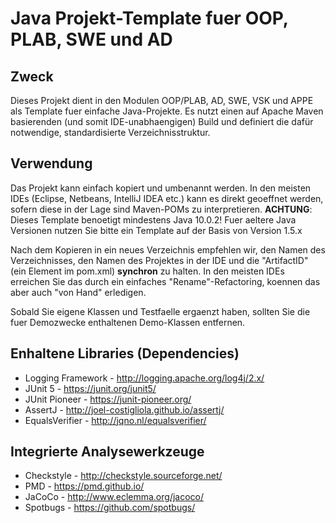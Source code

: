 # Java Projekt-Template fuer OOP, PLAB, SWE und AD

## Zweck
Dieses Projekt dient in den Modulen OOP/PLAB, AD, SWE, VSK und APPE als Template fuer 
einfache Java-Projekte. Es nutzt einen auf Apache Maven basierenden (und somit IDE-unabhaengigen) 
Build und definiert die dafür notwendige, standardisierte Verzeichnisstruktur. 

## Verwendung
Das Projekt kann einfach kopiert und umbenannt werden. In den meisten 
IDEs (Eclipse, Netbeans, IntelliJ IDEA etc.) kann es direkt geoeffnet werden, sofern 
diese in der Lage sind Maven-POMs zu interpretieren.
**ACHTUNG**: Dieses Template benoetigt mindestens Java 10.0.2! Fuer aeltere Java Versionen nutzen 
Sie bitte ein Template auf der Basis von Version 1.5.x

Nach dem Kopieren in ein neues Verzeichnis empfehlen wir, den Namen
des Verzeichnisses, den Namen des Projektes in der IDE und die "ArtifactID"
(ein Element im pom.xml) **synchron** zu halten. In den meisten IDEs erreichen
Sie das durch ein einfaches "Rename"-Refactoring, koennen das aber auch
"von Hand" erledigen.

Sobald Sie eigene Klassen und Testfaelle ergaenzt haben, sollten Sie die 
fuer Demozwecke enthaltenen Demo-Klassen entfernen.

## Enhaltene Libraries (Dependencies)
* Logging Framework - http://logging.apache.org/log4j/2.x/
* JUnit 5 - https://junit.org/junit5/
* JUnit Pioneer - https://junit-pioneer.org/
* AssertJ - http://joel-costigliola.github.io/assertj/
* EqualsVerifier - http://jqno.nl/equalsverifier/

## Integrierte Analysewerkzeuge
* Checkstyle - http://checkstyle.sourceforge.net/
* PMD - https://pmd.github.io/
* JaCoCo - http://www.eclemma.org/jacoco/
* Spotbugs - https://github.com/spotbugs/
